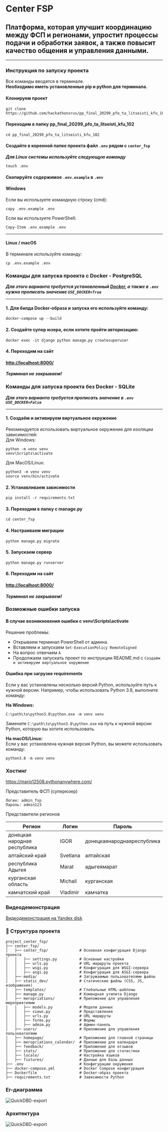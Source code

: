 # Center FSP
## Платформа, которая улучшит координацию между ФСП и регионами, упростит процессы подачи и обработки заявок, а также повысит качество общения и управления данными.
***

### Инструкция по запуску проекта
Все команды вводятся в терминале.  
**Необходимо иметь установленные pip и python для терминала.**

#### Клонируем проект

```commandline
git clone https://github.com/hackathonsrus/pp_final_20299_pfo_ta_litseisti_kfu_102
```

#### Переходим в папку pp_final_20299_pfo_ta_litseisti_kfu_102

```commandline
cd pp_final_20299_pfo_ta_litseisti_kfu_102
```

#### Создайте в коренной папке проекта файл `.env` рядом с `center_fsp`

***Для Linux системы используйте следующую команду***
```commandline
touch .env
```

#### Скопируйте содержимое `.env.example` в `.env`
#### Windows
Если вы используете командную строку (cmd):
```commandline
copy .env.example .env
```
Если вы используете PowerShell:
```commandline
Copy-Item .env.example .env
```
***

#### Linux / macOS
В терминале используйте команду:
```commandline
cp .env.example .env
```

### Команды для запуска проекта с Docker - PostgreSQL

***Для этого варианта требуется установленный <a href='https://www.docker.com/products/docker-desktop/'>Docker</a>, а также в `.env` нужно 
прописать значение `USE_DOCKER=True`***
***

#### 1. Для билда Docker-образа и запуска его используйте команду:
```commandline
docker-compose up --build
```

#### 2. Создайте супер юзера, если хотите пройти авторизацию:
```commandline
docker exec -it django python manage.py createsuperuser
```

#### 4. Переходим на сайт

#### <a href="http://localhost:8000/">http://localhost:8000/</a>

***Терминал не закрываем!***

### Команды для запуска проекта без Docker - SQLite
***Для этого варианта требуется прописать значение в `.env` `USE_DOCKER=False`***
***

#### 1. Создаём и активируем виртуальное окружение
Рекомендуется использовать виртуальное окружение для изоляции зависимостей:<br>
Для Windows:
```commandline
python -m venv venv
venv\Scripts\activate
```

Для MacOS/Linux:
```commandline
python3 -m venv venv
source venv/bin/activate
```

#### 2. Устанавливаем зависимости

```commandline
pip install -r requirements.txt
```

#### 3. Переходим в папку с manage.py

```commandline
cd center_fsp
```

#### 4. Настраиваем миграции

```commandline
python manage.py migrate
```

#### 5. Запускаем сервер 

```commandline
python manage.py runserver
```

#### 6. Переходим на сайт

#### <a href="http://localhost:8000/">http://localhost:8000/</a>

***Терминал не закрываем!***

### Возможные ошибки запуска
#### В случае возникновения ошибки с venv\Scripts\activate 

Решение проблемы:
- Открываем терминал PowerShell от админа.
- Вставляем и запускаем `Set-ExecutionPolicy RemoteSigned`
- На вопрос отвечаем `A`
- Продолжаем запускать проект по инструкции README.md с `Создаём и активируем виртуальное окружение`

#### Ошибка при загрузке requirements

Если у вас установлены несколько версий Python, используйте путь к нужной версии. Например, чтобы использовать Python 3.8, выполните команду:

**На Windows:**
```commandline
C:\path\to\python3.8\python.exe -m venv venv
```

Замените `C:\path\to\python3.8\python.exe` на путь к нужной версии Python, которую вы хотите использовать.

**На macOS/Linux:** <br>
Если у вас установлена нужная версия Python, вы можете использовать команду: <br>
```commandline
python3.8 -m venv venv
```

### Хостинг

<a href="https://mario12508.pythonanywhere.com/">https://mario12508.pythonanywhere.com/</a>

Представитель ФСП (суперюзер)
```
Логин: admin_fsp
Пароль: admin123
```

Представители регионов

| Регион  | Логин | Пароль |
|---------|-------|--------|
| донецкая народная республика | IGOR | донецкаянароднаяреспублика |
| алтайский край | Svetlana | алтайская |
| республика Адыгея | Marat | адыгеямарат |
| курганская область | Michail | курганская |
| камчатский край | Vladimir | камчатка |

### Видеодемонстрация

<a href="https://disk.yandex.ru/i/QcpC5Ad38EOOsw">Видеодемонстрация на Yandex disk</a>

### 📂 Структура проекта

```
project_center_fsp/
├── center_fsp/
│   ├── center_fsp/              # Основная конфигурация Django проекта
│   │   ├── settings.py          # Основные настройки
│   │   ├── urls.py              # URL маршруты проекта
│   │   ├── wsgi.py              # Конфигурация для WSGI-сервера
│   │   ├── asgi.py              # Конфигурация для ASGI-сервера
│   ├── media/                   # Загружаемые пользователями файлы
│   ├── static_dev/              # Статические файлы (CSS, JS, изображения)
│   ├── templates/               # Глобальные HTML-шаблоны
│   ├── manage.py                # Командная утилита Django
│   ├── meropriations/           # Приложение для управления мероприятиями
│   │   ├── models.py            # Модели данных
│   │   ├── views.py             # Представления
│   │   ├── urls.py              # URL маршруты
│   │   ├── forms.py             # Формы
│   │   ├── admim.py             # Админ-панель
│   ├── users/                   # Приложение для управления пользователями
│   ├── homepage/                # Приложение для главной страницы
│   ├── meropriations_calendar/  # Приложение для календаря
│   ├── feedback/                # Приложение для отзывов
│   ├── stats/                   # Приложение для статистики
│   ├── locale/                  # Настройка языков
│   ├── fixtures/                # Данные для базы данных
├── .env                     	 # Конфигурации окружения
├── docker-compose.yml           # Docker Compose конфигурация
├── Dockerfile               	 # Docker-образ проекта
├── requirements.txt         	 # Зависимости Python
```

### Er-диаграмма
![QuickDBD-export](images/ER.jpg)

### Архитектура
![QuickDBD-export](images/Architecture.png)
